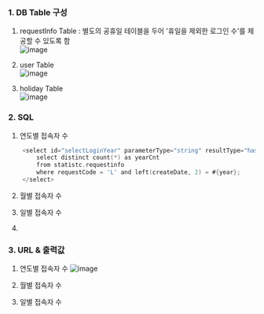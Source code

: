 ### 1. DB Table 구성

1. requestInfo Table
: 별도의 공휴일 테이블을 두어 '휴일을 제외한 로그인 수'를 제공할 수 있도록 함  
![image](https://user-images.githubusercontent.com/75845861/131637509-ad72164c-0d02-4a42-9248-b7ca256cb2e0.png)

2. user Table  
![image](https://user-images.githubusercontent.com/75845861/131637436-e8f092e0-dd78-4997-b619-0160108bc12d.png)

3. holiday Table  
![image](https://user-images.githubusercontent.com/75845861/131614208-b18fbc87-0918-4982-ad73-dc7d41b98dce.png)

### 2. SQL
1. 연도별 접속자 수
``` C
    <select id="selectLoginYear" parameterType="string" resultType="hashMap">
        select distinct count(*) as yearCnt
        from statistc.requestinfo
        where requestCode = 'L' and left(createDate, 2) = #{year};
    </select>
```

2. 월별 접속자 수

3. 일별 접속자 수
4. 

### 3. URL & 출력값
1. 연도별 접속자 수
![image](https://user-images.githubusercontent.com/75845861/131642337-dff09b8d-ab89-4492-910b-81502f3a7694.png)

2. 월별 접속자 수

3. 일별 접속자 수
